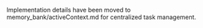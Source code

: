 Implementation details have been moved to memory_bank/activeContext.md for centralized task management.